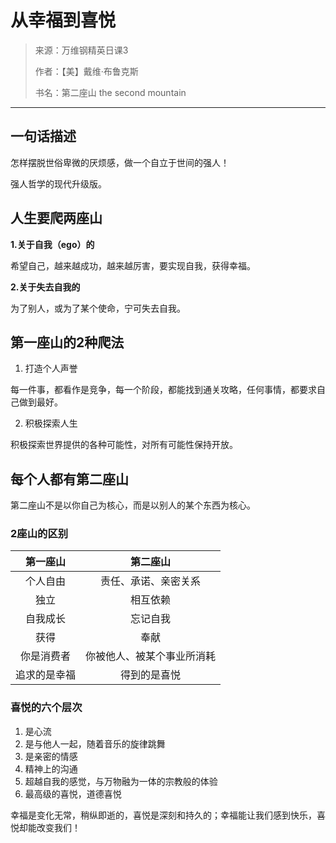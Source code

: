 # 从幸福到喜悦

>来源：万维钢精英日课3
>
>作者：【美】戴维·布鲁克斯
>
>书名：第二座山 the second mountain


---

## 一句话描述

怎样摆脱世俗卑微的厌烦感，做一个自立于世间的强人！

强人哲学的现代升级版。

## 人生要爬两座山

**1.关于自我（ego）的**

希望自己，越来越成功，越来越厉害，要实现自我，获得幸福。

**2.关于失去自我的**

为了别人，或为了某个使命，宁可失去自我。

## 第一座山的2种爬法

1. 打造个人声誉

 每一件事，都看作是竞争，每一个阶段，都能找到通关攻略，任何事情，都要求自己做到最好。

2. 积极探索人生

积极探索世界提供的各种可能性，对所有可能性保持开放。

## 每个人都有第二座山

第二座山不是以你自己为核心，而是以别人的某个东西为核心。

### 2座山的区别

|第一座山|第二座山|
|:---:|:---:|
|个人自由|责任、承诺、亲密关系|
|独立|相互依赖|
|自我成长|忘记自我|
|获得|奉献|
|你是消费者|你被他人、被某个事业所消耗|
|追求的是幸福|得到的是喜悦|

### 喜悦的六个层次

1. 是心流
2. 是与他人一起，随着音乐的旋律跳舞
3. 是亲密的情感
4. 精神上的沟通
5. 超越自我的感觉，与万物融为一体的宗教般的体验
6. 最高级的喜悦，道德喜悦

幸福是变化无常，稍纵即逝的，喜悦是深刻和持久的；幸福能让我们感到快乐，喜悦却能改变我们！
